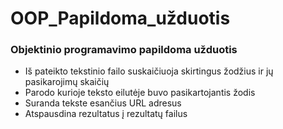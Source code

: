 # OOP_Papildoma_užduotis

### Objektinio programavimo papildoma užduotis

- Iš pateikto tekstinio failo suskaičiuoja skirtingus žodžius ir jų pasikarojimų skaičių
- Parodo kurioje teksto eilutėje buvo pasikartojantis žodis
- Suranda tekste esančius URL adresus
- Atspausdina rezultatus į rezultatų failus
